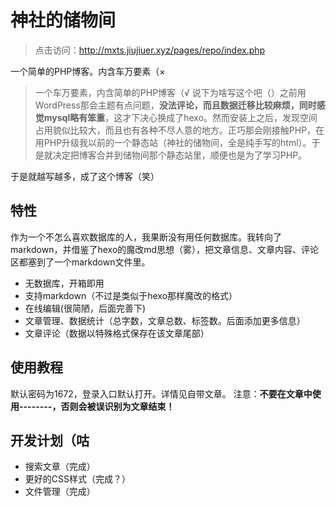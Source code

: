 # 神社的储物间

>点击访问：<http://mxts.jiujiuer.xyz/pages/repo/index.php>

一个简单的PHP博客。内含车万要素（×
>一个车万要素，内含简单的PHP博客（√
说下为啥写这个吧（）之前用WordPress那会主题有点问题，**没法评论，而且数据迁移比较麻烦，同时感觉mysql略有笨重**，这才下决心换成了hexo。然而安装上之后，发现空间占用貌似比较大，而且也有各种不尽人意的地方。正巧那会刚接触PHP，在用PHP升级我以前的一个静态站（神社的储物间，全是纯手写的html）。于是就决定把博客合并到储物间那个静态站里，顺便也是为了学习PHP。  

于是就越写越多，成了这个博客（笑）

## 特性

作为一个不怎么喜欢数据库的人，我果断没有用任何数据库。我转向了markdown，并借鉴了hexo的魔改md思想（雾），把文章信息、文章内容、评论区都塞到了一个markdown文件里。
* 无数据库，开箱即用
* 支持markdown（不过是类似于hexo那样魔改的格式）
* 在线编辑(很简陋，后面完善下)
* 文章管理、数据统计（总字数，文章总数、标签数。后面添加更多信息）
* 文章评论（数据以特殊格式保存在该文章尾部）

## 使用教程

默认密码为1672，登录入口默认打开。详情见自带文章。
注意：**不要在文章中使用--------，否则会被误识别为文章结束！**

## 开发计划（咕

* 搜索文章（完成）
* 更好的CSS样式（完成？）
* 文件管理（完成）
